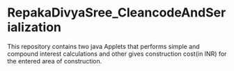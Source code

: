 # RepakaDivyaSree_CleancodeAndSerialization
This repository contains two java Applets that performs simple and compound interest calculations and other gives construction cost(in INR) for the entered area of construction.
